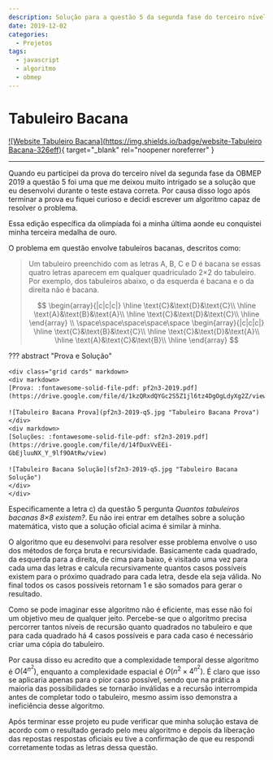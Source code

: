 ```yaml
---
description: Solução para a questão 5 da segunda fase do terceiro nível da OBMEP 2019
date: 2019-12-02
categories:
  - Projetos
tags:
  - javascript
  - algoritmo
  - obmep
---
```


# Tabuleiro Bacana

[![Website Tabuleiro Bacana](https://img.shields.io/badge/website-Tabuleiro Bacana-326eff)](https://daviamsilva.github.io/OBMEP/tabuleiro-bacana/){ target="_blank" rel="noopener noreferrer" }

---

Quando eu participei da prova do terceiro nível da segunda fase da OBMEP 2019 a questão 5 foi uma que me deixou muito intrigado se a solução que eu desenvolvi durante o teste estava correta. Por causa disso logo após terminar a prova eu fiquei curioso e decidi escrever um algoritmo capaz de resolver o problema.

Essa edição específica da olimpíada foi a minha última aonde eu conquistei minha terceira medalha de ouro.

O problema em questão envolve tabuleiros bacanas, descritos como:

> Um tabuleiro preenchido com as letras A, B, C e D é bacana se essas quatro letras aparecem em qualquer quadriculado 2×2 do tabuleiro. Por exemplo, dos tabuleiros abaixo, o da esquerda é bacana e o da direita não é bacana.
>
> $$
> \begin{array}{|c|c|c|}
> \hline
> \text{C}&\text{D}&\text{C}\\
> \hline
> \text{A}&\text{B}&\text{A}\\
> \hline
> \text{C}&\text{D}&\text{C}\\
> \hline
> \end{array}
> \\ \space\space\space\space\space
> \begin{array}{|c|c|c|}
> \hline
> \text{C}&\text{B}&\text{C}\\
> \hline
> \text{C}&\text{D}&\text{A}\\
> \hline
> \text{A}&\text{C}&\text{B}\\
> \hline
> \end{array}
> $$

??? abstract "Prova e Solução"

    <div class="grid cards" markdown>
    <div markdown>
    [Prova: :fontawesome-solid-file-pdf: pf2n3-2019.pdf](https://drive.google.com/file/d/1kzQRxdQYGc2S5Z1jl6tz4DgOgLdyXg2Z/view)

    ![Tabuleiro Bacana Prova](pf2n3-2019-q5.jpg "Tabuleiro Bacana Prova")
    </div>
    <div markdown>
    [Soluções: :fontawesome-solid-file-pdf: sf2n3-2019.pdf](https://drive.google.com/file/d/14fDuxVvEEi-GbEjluuNX_Y_9lf9OAtRw/view)

    ![Tabuleiro Bacana Solução](sf2n3-2019-q5.jpg "Tabuleiro Bacana Solução")
    </div>
    </div>

Especificamente a letra c) da questão 5 pergunta *Quantos tabuleiros bacanas 8×8 existem?*. Eu não irei entrar em detalhes sobre a solução matemática, visto que a solução oficial acima é similar à minha.

O algoritmo que eu desenvolvi para resolver esse problema envolve o uso dos métodos de força bruta e recursividade. Basicamente cada quadrado, da esquerda para a direita, de cima para baixo, é visitado uma vez para cada uma das letras e calcula recursivamente quantos casos possíveis existem para o próximo quadrado para cada letra, desde ela seja válida. No final todos os casos possíveis retornam 1 e são somados para gerar o resultado.

Como se pode imaginar esse algoritmo não é eficiente, mas esse não foi um objetivo meu de qualquer jeito. Percebe-se que o algoritmo precisa percorrer tantos níveis de recursão quanto quadrados no tabuleiro e que para cada quadrado há 4 casos possíveis e para cada caso é necessário criar uma cópia do tabuleiro.

Por causa disso eu acredito que a complexidade temporal desse algoritmo é $O\left(4^{n^2}\right)$, enquanto a complexidade espacial é $O\left(n^2 \times 4^{n^2}\right)$. É claro que isso se aplicaria apenas para o pior caso possível, sendo que na prática a maioria das possibilidades se tornarão inválidas e a recursão interrompida antes de completar todo o tabuleiro, mesmo assim isso demonstra a ineficiência desse algoritmo.

Após terminar esse projeto eu pude verificar que minha solução estava de acordo com o resultado gerado pelo meu algoritmo e depois da liberação das repostas respostas oficiais eu tive a confirmação de que eu respondi corretamente todas as letras dessa questão.
